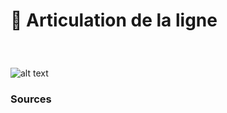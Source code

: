 # 📶 Articulation de la ligne

  
### &nbsp;

![alt text](links/set-line-articulation/links/0-Ligne2.gif)



### Sources

<!-- - **Prénom Nom**  
  *Titre*, 0000 -->

<!-- [^1]: Adrian Frutiger, *Type, Sign, Symbol*, 1980 -->


